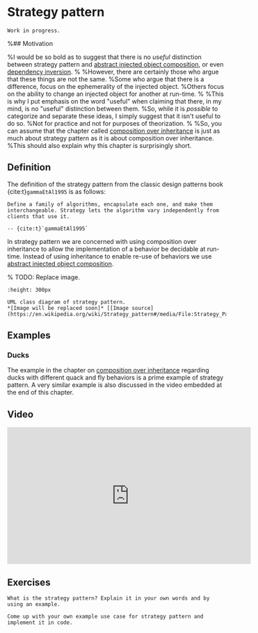 # Strategy pattern

```{warning}
Work in progress.
```

%## Motivation

%I would be so bold as to suggest that there is no *useful* distinction between strategy pattern and [abstract injected object composition](abstract-injected-object-composition), or even [dependency inversion](dependency-inversion-principle).
%
%However, there are certainly those who argue that these things are not the same.
%Some who argue that there is a difference, focus on the ephemerality of the injected object.
%Others focus on the ability to change an injected object for another at run-time.
%
%This is why I put emphasis on the word "useful" when claiming that there, in my mind, is no "useful" distinction between them.
%So, while it is *possible* to categorize and separate these ideas, I simply suggest that it isn't useful to do so.
%Not for practice and not for purposes of theorization.
%
%So, you can assume that the chapter called [composition over inheritance](composition-over-inheritance) is just as much about strategy pattern as it is about composition over inheritance.
%This should also explain why this chapter is surprisingly short.

## Definition

The definition of the strategy pattern from the classic design patterns book {cite:t}`gammaEtAl1995` is as follows:

```{epigraph}
Define a family of algorithms, encapsulate each one, and make them interchangeable. Strategy lets the algorithm vary independently from clients that use it.

-- {cite:t}`gammaEtAl1995`
```

In strategy pattern we are concerned with using composition over inheritance to allow the implementation of a behavior be decidable at run-time.
Instead of using inheritance to enable re-use of behaviors we use [abstract injected object composition](abstract-injected-object-composition).

% TODO: Replace image.
```{figure} https://upload.wikimedia.org/wikipedia/commons/3/39/Strategy_Pattern_in_UML.png
:height: 300px

UML class diagram of strategy pattern.
*[Image will be replaced soon]* [[Image source](https://en.wikipedia.org/wiki/Strategy_pattern#/media/File:Strategy_Pattern_in_UML.png)]
```


## Examples

### Ducks

The example in the chapter on [composition over inheritance](composition-over-inheritance:examples:ducks) regarding ducks with different quack and fly behaviors is a prime example of strategy pattern.
A very similar example is also discussed in the video embedded at the end of this chapter.



## Video

<iframe width="560" height="315" src="https://www.youtube.com/embed/v9ejT8FO-7I" title="YouTube video player" frameborder="0" allow="accelerometer; autoplay; clipboard-write; encrypted-media; gyroscope; picture-in-picture" allowfullscreen></iframe>


## Exercises

```{exercise}
What is the strategy pattern? Explain it in your own words and by using an example.
```

```{exercise}
Come up with your own example use case for strategy pattern and implement it in code.
```


